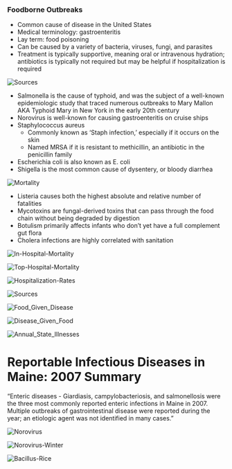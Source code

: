 ### Foodborne Outbreaks
- Common cause of disease in the United States
- Medical terminology: gastroenteritis
- Lay term: food poisoning
- Can be caused by a variety of bacteria, viruses, fungi, and parasites
- Treatment is typically supportive, meaning oral or intravenous hydration; antibiotics is typically not required but may be helpful if hospitalization is required


![Sources](https://github.com/heathcliffs34/capstone_1/blob/master/figures/present/etiologies.png)
- Salmonella is the cause of typhoid, and was the subject of a well-known epidemiologic study that traced numerous outbreaks to Mary Mallon AKA Typhoid Mary in New York in the early 20th century
- Norovirus is well-known for causing gastroenteritis on cruise ships
- Staphylococcus aureus
    - Commonly known as ‘Staph infection,’ especially if it occurs on the skin
    - Named MRSA if it is resistant to methicillin, an antibiotic in the penicillin family
- Escherichia coli is also known as E. coli
- Shigella is the most common cause of dysentery, or bloody diarrhea


![Mortality](https://github.com/heathcliffs34/capstone_1/blob/master/figures/present/mortality_and_rate.png)
- Listeria causes both the highest absolute and relative number of fatalities
- Mycotoxins are fungal-derived toxins that can pass through the food chain without being degraded by digestion
- Botulism primarily affects infants who don’t yet have a full complement gut flora
- Cholera infections are highly correlated with sanitation


![In-Hospital-Mortality](https://github.com/heathcliffs34/capstone_1/blob/master/figures/present/mortality_per_hospitalization.png)


![Top-Hospital-Mortality](https://github.com/heathcliffs34/capstone_1/blob/master/figures/present/top_hospitalizations_fatality_rates.png)


![Hospitalization-Rates](https://github.com/heathcliffs34/capstone_1/blob/master/figures/present/hospitalizations_per_illness.png)


![Sources](https://github.com/heathcliffs34/capstone_1/blob/master/figures/present/sources.png)


![Food_Given_Disease](https://github.com/heathcliffs34/capstone_1/blob/master/figures/present/food_given_disease.png)


![Disease_Given_Food](https://github.com/heathcliffs34/capstone_1/blob/master/figures/present/disease_given_food.png)


![Annual_State_Illnesses](https://github.com/heathcliffs34/capstone_1/blob/master/figures/present/annual_states.png)


# Reportable Infectious Diseases in Maine: 2007 Summary


“Enteric diseases - Giardiasis, campylobacteriosis, and salmonellosis were the three most commonly reported enteric infections in Maine in 2007. Multiple outbreaks of gastrointestinal disease were reported during the year; an etiologic agent was not identified in many cases.”


![Norovirus](https://github.com/heathcliffs34/capstone_1/blob/master/norovirus.png)


![Norovirus-Winter](https://github.com/heathcliffs34/capstone_1/blob/master/figures/present/norovirus_winter.png)


![Bacillus-Rice](https://github.com/heathcliffs34/capstone_1/blob/master/figures/present/bacillus_rice.png)

